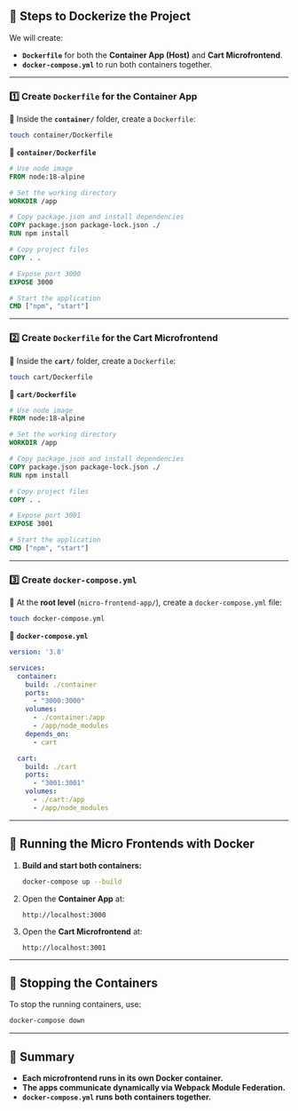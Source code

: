 

## **📌 Steps to Dockerize the Project**
We will create:
- **`Dockerfile`** for both the **Container App (Host)** and **Cart Microfrontend**.
- **`docker-compose.yml`** to run both containers together.

---

### **1️⃣ Create `Dockerfile` for the Container App**
📌 Inside the **`container/`** folder, create a `Dockerfile`:
```sh
touch container/Dockerfile
```

📄 **`container/Dockerfile`**
```dockerfile
# Use node image
FROM node:18-alpine

# Set the working directory
WORKDIR /app

# Copy package.json and install dependencies
COPY package.json package-lock.json ./
RUN npm install

# Copy project files
COPY . .

# Expose port 3000
EXPOSE 3000

# Start the application
CMD ["npm", "start"]
```

---

### **2️⃣ Create `Dockerfile` for the Cart Microfrontend**
📌 Inside the **`cart/`** folder, create a `Dockerfile`:
```sh
touch cart/Dockerfile
```

📄 **`cart/Dockerfile`**
```dockerfile
# Use node image
FROM node:18-alpine

# Set the working directory
WORKDIR /app

# Copy package.json and install dependencies
COPY package.json package-lock.json ./
RUN npm install

# Copy project files
COPY . .

# Expose port 3001
EXPOSE 3001

# Start the application
CMD ["npm", "start"]
```

---

### **3️⃣ Create `docker-compose.yml`**
📌 At the **root level** (`micro-frontend-app/`), create a `docker-compose.yml` file:
```sh
touch docker-compose.yml
```

📄 **`docker-compose.yml`**
```yaml
version: '3.8'

services:
  container:
    build: ./container
    ports:
      - "3000:3000"
    volumes:
      - ./container:/app
      - /app/node_modules
    depends_on:
      - cart

  cart:
    build: ./cart
    ports:
      - "3001:3001"
    volumes:
      - ./cart:/app
      - /app/node_modules
```

---

## **🚀 Running the Micro Frontends with Docker**
1. **Build and start both containers:**
   ```sh
   docker-compose up --build
   ```
2. Open the **Container App** at:
   ```
   http://localhost:3000
   ```
3. Open the **Cart Microfrontend** at:
   ```
   http://localhost:3001
   ```

---

## **📌 Stopping the Containers**
To stop the running containers, use:
```sh
docker-compose down
```

---

## **🎯 Summary**
- **Each microfrontend runs in its own Docker container.**
- **The apps communicate dynamically via Webpack Module Federation.**
- **`docker-compose.yml` runs both containers together.**


